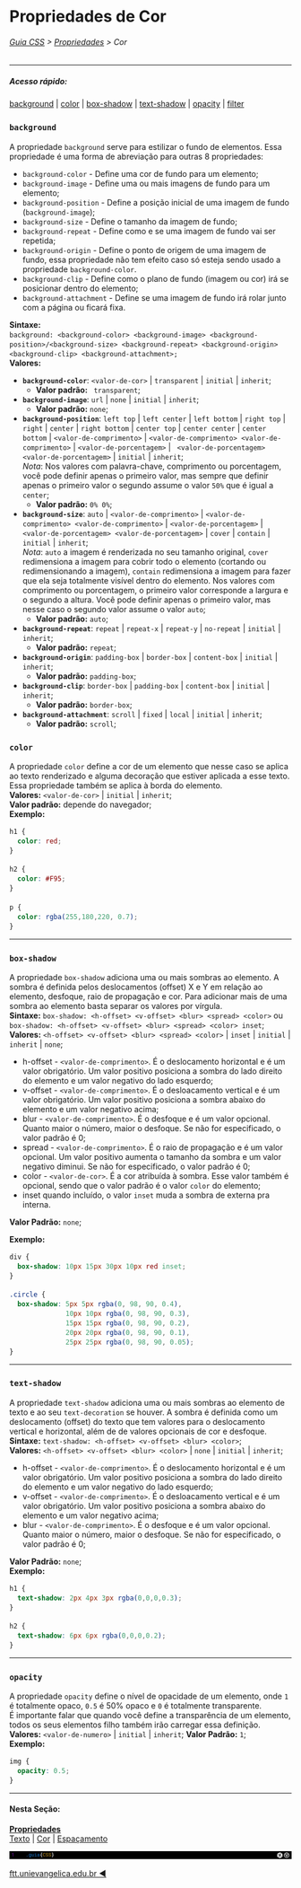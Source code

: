 # Propriedades de Cor
###### [Guia CSS](../README.md) > [Propriedades](./propriedades.md) > Cor
---

##### Acesso rápido:
[background](#background) | [color](#color) | [box-shadow](#box-shadow) | [text-shadow](#text-shadow) | [opacity](#opacity) | [filter](#filter) 

### `background`
A propriedade `background` serve para estilizar o fundo de elementos. Essa propriedade é uma forma de abreviação para outras 8 propriedades:
- `background-color` - Define uma cor de fundo para um elemento;
- `background-image` - Define uma ou mais imagens de fundo para um elemento;
- `background-position` - Define a posição inicial de uma imagem de fundo (`background-image`); 
- `background-size` - Define o tamanho da imagem de fundo;
- `background-repeat` - Define como e se uma imagem de fundo vai ser repetida;
- `background-origin` -  Define o ponto de origem de uma imagem de fundo, essa propriedade não tem efeito caso só esteja sendo usado a propriedade `background-color`.
- `background-clip` - Define como o plano de fundo (imagem ou cor) irá se posicionar dentro do elemento;
- `background-attachment` - Define se uma imagem de fundo irá rolar junto com a página ou ficará fixa.

**Sintaxe:**  
`background: <background-color> <background-image> <background-position>/<background-size> <background-repeat> <background-origin> <background-clip> <background-attachment>;`  
**Valores:**
- **`background-color`**: `<valor-de-cor>` | `transparent` | `initial` | `inherit`;
  - **Valor padrão:** `	transparent`;
- **`background-image`**: `url` | `none` | `initial` | `inherit`;
  - **Valor padrão:** `none`;
- **`background-position`**: `left top` | `left center` | `left bottom` | `right top` | `right` | `center` | `right bottom` | `center top` | `center center` | `center bottom` | `<valor-de-comprimento>` | `<valor-de-comprimento> <valor-de-comprimento>` | `<valor-de-porcentagem>` | ` <valor-de-porcentagem> <valor-de-porcentagem>` | `initial` | `inherit`;  
*Nota*: Nos valores com palavra-chave, comprimento ou porcentagem, você pode definir apenas o primeiro valor, mas sempre que definir apenas o primeiro valor o segundo assume o valor `50%` que é igual a `center`;
  - **Valor padrão:** `0% 0%`;
- **`background-size`**: `auto` | `<valor-de-comprimento>` | `<valor-de-comprimento> <valor-de-comprimento>` | `<valor-de-porcentagem>` | ` <valor-de-porcentagem> <valor-de-porcentagem>` | `cover` | `contain` | `initial` | `inherit`;  
*Nota*: `auto` a imagem é renderizada no seu tamanho original, `cover` redimensiona a imagem para cobrir todo o elemento (cortando ou redimensionando a imagem), `contain` redimensiona a imagem para fazer que ela seja totalmente visível dentro do elemento. Nos valores com comprimento ou porcentagem, o primeiro valor corresponde a largura e o segundo a altura. Você pode definir apenas o primeiro valor, mas nesse caso o segundo valor assume o valor `auto`;
  - **Valor padrão:** `auto`;
- **`background-repeat`**: `repeat` | `repeat-x` | `repeat-y` | `no-repeat` | `initial` | `inherit`;
  - **Valor padrão:** `repeat`;
- **`background-origin`**: `padding-box` | `border-box` | `content-box` | `initial` | `inherit`;
  - **Valor padrão:** `padding-box`;
- **`background-clip`**: `border-box` | `padding-box` | `content-box` | `initial` | `inherit`;
  - **Valor padrão:** `border-box`;
- **`background-attachment`**: `scroll` | `fixed` | `local` | `initial` | `inherit`;
  - **Valor padrão:** `scroll`;

### `color`
A propriedade `color` define a cor de um elemento que nesse caso se aplica ao texto renderizado e alguma decoração que estiver aplicada a esse texto. Essa propriedade também se aplica à borda do elemento.  
**Valores:** `<valor-de-cor>` | `initial` | `inherit`;  
**Valor padrão:** depende do navegador;  
**Exemplo:**  
```css
h1 {
  color: red;
}

h2 {
  color: #F95;
}

p {
  color: rgba(255,180,220, 0.7);
}
```
---

### `box-shadow`
A propriedade `box-shadow` adiciona uma ou mais sombras ao elemento. A sombra é definida pelos deslocamentos (offset) X e Y em relação ao elemento, desfoque, raio de propagação e cor. Para adicionar mais de uma sombra ao elemento basta separar os valores por vírgula.  
**Sintaxe:** `box-shadow: <h-offset> <v-offset> <blur> <spread> <color>` ou `box-shadow: <h-offset> <v-offset> <blur> <spread> <color> inset`;  
**Valores:** `<h-offset> <v-offset> <blur> <spread> <color>` | `inset` | `initial` | `inherit` | `none`;
- h-offset - `<valor-de-comprimento>`. É o deslocamento horizontal e é um valor obrigatório. Um valor positivo posiciona a sombra do lado direito do elemento e um valor negativo do lado esquerdo;
- v-offset - `<valor-de-comprimento>`. É o desloacamento vertical e é um valor obrigatório. Um valor positivo posiciona a sombra abaixo do elemento e um valor negativo acima;
- blur - `<valor-de-comprimento>`. É o desfoque e é um valor opcional. Quanto maior o número, maior o desfoque. Se não for especificado, o valor padrão é 0;
- spread - `<valor-de-comprimento>`. É o raio de propagação e é um valor opcional. Um valor positivo aumenta o tamanho da sombra e um valor negativo diminui. Se não for especificado, o valor padrão é 0;
- color - `<valor-de-cor>`. É a cor atribuída à sombra. Esse valor também é opcional, sendo que o valor padrão é o valor `color` do elemento;
- inset quando incluído, o valor `inset` muda a sombra de externa pra interna.  
  
**Valor Padrão:** `none`;

**Exemplo:**  
```css
div {
  box-shadow: 10px 15px 30px 10px red inset;
}

.circle {
  box-shadow: 5px 5px rgba(0, 98, 90, 0.4),
              10px 10px rgba(0, 98, 90, 0.3),
              15px 15px rgba(0, 98, 90, 0.2),
              20px 20px rgba(0, 98, 90, 0.1),
              25px 25px rgba(0, 98, 90, 0.05);
}
```
---

### `text-shadow`

A propriedade `text-shadow` adiciona uma ou mais sombras ao elemento de texto e ao seu `text-decoration` se houver. A sombra é definida como um deslocamento (offset) do texto que tem valores para o deslocamento vertical e horizontal, além de de valores opcionais de cor e desfoque.  
**Sintaxe:** `text-shadow: <h-offset> <v-offset> <blur> <color>`;  
**Valores:** `<h-offset> <v-offset> <blur> <color>` | `none` | `initial` | `inherit`;
- h-offset - `<valor-de-comprimento>`. É o deslocamento horizontal e é um valor obrigatório. Um valor positivo posiciona a sombra do lado direito do elemento e um valor negativo do lado esquerdo;
- v-offset - `<valor-de-comprimento>`. É o desloacamento vertical e é um valor obrigatório. Um valor positivo posiciona a sombra abaixo do elemento e um valor negativo acima;
- blur - `<valor-de-comprimento>`. É o desfoque e é um valor opcional. Quanto maior o número, maior o desfoque. Se não for especificado, o valor padrão é 0;  

**Valor Padrão:** `none`;  
**Exemplo:**
```css
h1 {
  text-shadow: 2px 4px 3px rgba(0,0,0,0.3);
}

h2 {
  text-shadow: 6px 6px rgba(0,0,0,0.2);
}
```
---

### `opacity`

A propriedade `opacity` define o nível de opacidade de um elemento, onde `1` é totalmente opaco, `0.5` é 50% opaco e `0` é totalmente transparente.  
É importante falar que quando você define a transparência de um elemento, todos os seus elementos filho também irão carregar essa definição.  
**Valores:** `<valor-de-numero>` | `initial` | `inherit`;
**Valor Padrão:** `1`;  
**Exemplo:**
```css
img {
  opacity: 0.5;
}
```
---
#### Nesta Seção:
[**Propriedades**](./propriedades.md)   
[Texto](./texto.md) | [Cor](./cor.md) | [Espaçamento](./espacamento.md) 

<img src="../assets/guia-css-linha-horizontal.jpg">

[ftt.unievangelica.edu.br :arrow_backward:](http://ftt.unievangelica.edu.br)
